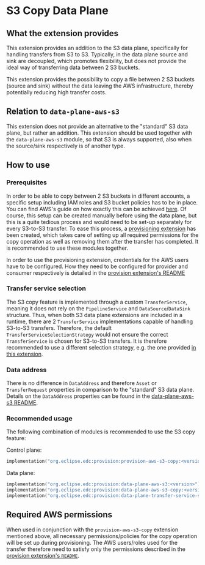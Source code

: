 # S3 Copy Data Plane

## What the extension provides

This extension provides an addition to the S3 data plane, specifically for handling transfers from S3 to S3.
Typically, in the data plane source and sink are decoupled, which promotes flexibility, but does not provide the ideal
way of transferring data between 2 S3 buckets. 

This extension provides the possibility to copy a file between 2 S3 buckets (source and sink) without the data leaving
the AWS infrastructure, thereby potentially reducing high transfer costs.

## Relation to `data-plane-aws-s3`

This extension does not provide an alternative to the "standard" S3 data plane, but rather an addition. This extension
should be used together with the `data-plane-aws-s3` module, so that S3 is always supported, also when the
source/sink respectively is of another type.

## How to use

### Prerequisites

In order to be able to copy between 2 S3 buckets in different accounts, a specific setup including IAM roles and S3
bucket policies has to be in place. You can find AWS's guide on how exactly this can be achieved
[here](https://docs.aws.amazon.com/prescriptive-guidance/latest/patterns/copy-data-from-an-s3-bucket-to-another-account-and-region-by-using-the-aws-cli.html).
Of course, this setup can be created manually before using the data plane, but this is a quite
tedious process and would need to be set-up separately for every S3-to-S3 transfer. To ease this process, a
[provisioning extension](../../control-plane/provision/provision-aws-s3-copy/README.md) has been created, which takes
care of setting up all required permissions for the copy operation as well as removing them after the transfer has
completed. It is recommended to use these modules together.

In order to use the provisioning extension, credentials for the AWS users have to be configured. How they need to be
configured for provider and consumer respectively is detailed in the
[provision extension's README](../../control-plane/provision/provision-aws-s3-copy/README.md#prerequisites)

### Transfer service selection

The S3 copy feature is implemented through a custom `TransferService`, meaning it does not rely on the
`PipelineService` and `DataSource`/`DataSink` structure. Thus, when both S3 data plane extensions are included in a 
runtime, there are 2 `TransferService` implementations capable of handling S3-to-S3 transfers. Therefore, the default
`TransferServiceSelectionStrategy` would not ensure the correct `TransferService` is chosen for S3-to-S3 transfers.
It is therefore recommended to use a different selection strategy, e.g. the one provided
[in this extension](../data-plane-transfer-service-selection/README.md).

### Data address

There is no difference in `DataAddress` and therefore `Asset` or `TransferRequest` properties in comparison to the
"standard" S3 data plane. Details on the `DataAddress` properties can be found in the
[data-plane-aws-s3 README](../data-plane-aws-s3/README.md#dataaddress-schema).

### Recommended usage

The following combination of modules is recommended to use the S3 copy feature:

Control plane:
```kotlin
implementation("org.eclipse.edc:provision:provision-aws-s3-copy:<version>")
```

Data plane:
```kotlin
implementation("org.eclipse.edc:provision:data-plane-aws-s3:<version>")
implementation("org.eclipse.edc:provision:data-plane-aws-s3-copy:<version>")
implementation("org.eclipse.edc:provision:data-plane-transfer-service-selection:<version>")
```

## Required AWS permissions

When used in conjunction with the `provision-aws-s3-copy` extension mentioned above, all necessary permissions/policies
for the copy operation will be set up during provisioning. The AWS users/roles used for the transfer therefore need
to satisfy only the permissions described in the
[provision extension's `README`](../../control-plane/provision/provision-aws-s3-copy/README.md#required-aws-permissions).
